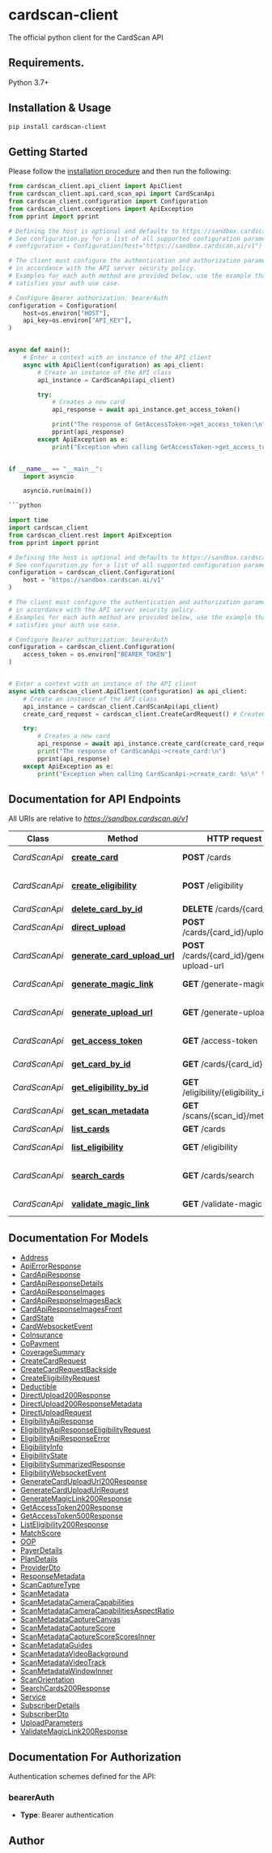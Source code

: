 # cardscan-client

The official python client for the CardScan API

## Requirements.

Python 3.7+

## Installation & Usage

```bash
pip install cardscan-client
```

## Getting Started

Please follow the [installation procedure](#installation--usage) and then run the following:

```python
from cardscan_client.api_client import ApiClient
from cardscan_client.api.card_scan_api import CardScanApi
from cardscan_client.configuration import Configuration
from cardscan_client.exceptions import ApiException
from pprint import pprint

# Defining the host is optional and defaults to https://sandbox.cardscan.ai/v1
# See configuration.py for a list of all supported configuration parameters.
# configuration = Configuration(host="https://sandbox.cardscan.ai/v1")

# The client must configure the authentication and authorization parameters
# in accordance with the API server security policy.
# Examples for each auth method are provided below, use the example that
# satisfies your auth use case.

# Configure Bearer authorization: bearerAuth
configuration = Configuration(
    host=os.environ["HOST"],
    api_key=os.environ["API_KEY"],
)


async def main():
    # Enter a context with an instance of the API client
    async with ApiClient(configuration) as api_client:
        # Create an instance of the API class
        api_instance = CardScanApi(api_client)

        try:
            # Creates a new card
            api_response = await api_instance.get_access_token()

            print("The response of GetAccessToken->get_access_token:\n")
            pprint(api_response)
        except ApiException as e:
            print("Exception when calling GetAccessToken->get_access_token: %s\n" % e)


if __name__ == "__main__":
    import asyncio

    asyncio.run(main())

```python

import time
import cardscan_client
from cardscan_client.rest import ApiException
from pprint import pprint

# Defining the host is optional and defaults to https://sandbox.cardscan.ai/v1
# See configuration.py for a list of all supported configuration parameters.
configuration = cardscan_client.Configuration(
    host = "https://sandbox.cardscan.ai/v1"
)

# The client must configure the authentication and authorization parameters
# in accordance with the API server security policy.
# Examples for each auth method are provided below, use the example that
# satisfies your auth use case.

# Configure Bearer authorization: bearerAuth
configuration = cardscan_client.Configuration(
    access_token = os.environ["BEARER_TOKEN"]
)


# Enter a context with an instance of the API client
async with cardscan_client.ApiClient(configuration) as api_client:
    # Create an instance of the API class
    api_instance = cardscan_client.CardScanApi(api_client)
    create_card_request = cardscan_client.CreateCardRequest() # CreateCardRequest |  (optional)

    try:
        # Creates a new card
        api_response = await api_instance.create_card(create_card_request=create_card_request)
        print("The response of CardScanApi->create_card:\n")
        pprint(api_response)
    except ApiException as e:
        print("Exception when calling CardScanApi->create_card: %s\n" % e)

```

## Documentation for API Endpoints

All URIs are relative to *https://sandbox.cardscan.ai/v1*

Class | Method | HTTP request | Description
------------ | ------------- | ------------- | -------------
*CardScanApi* | [**create_card**](docs/CardScanApi.md#create_card) | **POST** /cards | Creates a new card
*CardScanApi* | [**create_eligibility**](docs/CardScanApi.md#create_eligibility) | **POST** /eligibility | Create Eligibility Record
*CardScanApi* | [**delete_card_by_id**](docs/CardScanApi.md#delete_card_by_id) | **DELETE** /cards/{card_id} | Delete Card
*CardScanApi* | [**direct_upload**](docs/CardScanApi.md#direct_upload) | **POST** /cards/{card_id}/upload | Direct Upload
*CardScanApi* | [**generate_card_upload_url**](docs/CardScanApi.md#generate_card_upload_url) | **POST** /cards/{card_id}/generate-upload-url | Card - Generate Upload URL
*CardScanApi* | [**generate_magic_link**](docs/CardScanApi.md#generate_magic_link) | **GET** /generate-magic-link | Generate Magic Link
*CardScanApi* | [**generate_upload_url**](docs/CardScanApi.md#generate_upload_url) | **GET** /generate-upload-url | Generate an upload URL
*CardScanApi* | [**get_access_token**](docs/CardScanApi.md#get_access_token) | **GET** /access-token | Access Token
*CardScanApi* | [**get_card_by_id**](docs/CardScanApi.md#get_card_by_id) | **GET** /cards/{card_id} | Get Card by ID
*CardScanApi* | [**get_eligibility_by_id**](docs/CardScanApi.md#get_eligibility_by_id) | **GET** /eligibility/{eligibility_id} | Get Eligibility
*CardScanApi* | [**get_scan_metadata**](docs/CardScanApi.md#get_scan_metadata) | **GET** /scans/{scan_id}/metadata | Get Scan Metadata
*CardScanApi* | [**list_cards**](docs/CardScanApi.md#list_cards) | **GET** /cards | List Cards
*CardScanApi* | [**list_eligibility**](docs/CardScanApi.md#list_eligibility) | **GET** /eligibility | List Eligibility
*CardScanApi* | [**search_cards**](docs/CardScanApi.md#search_cards) | **GET** /cards/search | Search Cards (200) OK
*CardScanApi* | [**validate_magic_link**](docs/CardScanApi.md#validate_magic_link) | **GET** /validate-magic-link | Validate Magic Link


## Documentation For Models

 - [Address](docs/Address.md)
 - [ApiErrorResponse](docs/ApiErrorResponse.md)
 - [CardApiResponse](docs/CardApiResponse.md)
 - [CardApiResponseDetails](docs/CardApiResponseDetails.md)
 - [CardApiResponseImages](docs/CardApiResponseImages.md)
 - [CardApiResponseImagesBack](docs/CardApiResponseImagesBack.md)
 - [CardApiResponseImagesFront](docs/CardApiResponseImagesFront.md)
 - [CardState](docs/CardState.md)
 - [CardWebsocketEvent](docs/CardWebsocketEvent.md)
 - [CoInsurance](docs/CoInsurance.md)
 - [CoPayment](docs/CoPayment.md)
 - [CoverageSummary](docs/CoverageSummary.md)
 - [CreateCardRequest](docs/CreateCardRequest.md)
 - [CreateCardRequestBackside](docs/CreateCardRequestBackside.md)
 - [CreateEligibilityRequest](docs/CreateEligibilityRequest.md)
 - [Deductible](docs/Deductible.md)
 - [DirectUpload200Response](docs/DirectUpload200Response.md)
 - [DirectUpload200ResponseMetadata](docs/DirectUpload200ResponseMetadata.md)
 - [DirectUploadRequest](docs/DirectUploadRequest.md)
 - [EligibilityApiResponse](docs/EligibilityApiResponse.md)
 - [EligibilityApiResponseEligibilityRequest](docs/EligibilityApiResponseEligibilityRequest.md)
 - [EligibilityApiResponseError](docs/EligibilityApiResponseError.md)
 - [EligibilityInfo](docs/EligibilityInfo.md)
 - [EligibilityState](docs/EligibilityState.md)
 - [EligibilitySummarizedResponse](docs/EligibilitySummarizedResponse.md)
 - [EligibilityWebsocketEvent](docs/EligibilityWebsocketEvent.md)
 - [GenerateCardUploadUrl200Response](docs/GenerateCardUploadUrl200Response.md)
 - [GenerateCardUploadUrlRequest](docs/GenerateCardUploadUrlRequest.md)
 - [GenerateMagicLink200Response](docs/GenerateMagicLink200Response.md)
 - [GetAccessToken200Response](docs/GetAccessToken200Response.md)
 - [GetAccessToken500Response](docs/GetAccessToken500Response.md)
 - [ListEligibility200Response](docs/ListEligibility200Response.md)
 - [MatchScore](docs/MatchScore.md)
 - [OOP](docs/OOP.md)
 - [PayerDetails](docs/PayerDetails.md)
 - [PlanDetails](docs/PlanDetails.md)
 - [ProviderDto](docs/ProviderDto.md)
 - [ResponseMetadata](docs/ResponseMetadata.md)
 - [ScanCaptureType](docs/ScanCaptureType.md)
 - [ScanMetadata](docs/ScanMetadata.md)
 - [ScanMetadataCameraCapabilities](docs/ScanMetadataCameraCapabilities.md)
 - [ScanMetadataCameraCapabilitiesAspectRatio](docs/ScanMetadataCameraCapabilitiesAspectRatio.md)
 - [ScanMetadataCaptureCanvas](docs/ScanMetadataCaptureCanvas.md)
 - [ScanMetadataCaptureScore](docs/ScanMetadataCaptureScore.md)
 - [ScanMetadataCaptureScoreScoresInner](docs/ScanMetadataCaptureScoreScoresInner.md)
 - [ScanMetadataGuides](docs/ScanMetadataGuides.md)
 - [ScanMetadataVideoBackground](docs/ScanMetadataVideoBackground.md)
 - [ScanMetadataVideoTrack](docs/ScanMetadataVideoTrack.md)
 - [ScanMetadataWindowInner](docs/ScanMetadataWindowInner.md)
 - [ScanOrientation](docs/ScanOrientation.md)
 - [SearchCards200Response](docs/SearchCards200Response.md)
 - [Service](docs/Service.md)
 - [SubscriberDetails](docs/SubscriberDetails.md)
 - [SubscriberDto](docs/SubscriberDto.md)
 - [UploadParameters](docs/UploadParameters.md)
 - [ValidateMagicLink200Response](docs/ValidateMagicLink200Response.md)


<a id="documentation-for-authorization"></a>
## Documentation For Authorization


Authentication schemes defined for the API:
<a id="bearerAuth"></a>
### bearerAuth

- **Type**: Bearer authentication


## Author





